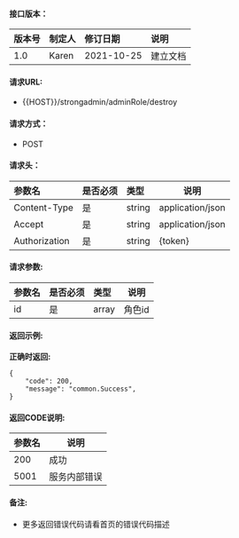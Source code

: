 #### 接口版本：

|版本号|制定人|修订日期|说明|
|:----|:----|:----   |:----|
|1.0 |Karen  |2021-10-25 |建立文档|

#### 请求URL:

- {{HOST}}/strongadmin/adminRole/destroy

#### 请求方式：

- POST

#### 请求头：

|参数名|是否必须|类型|说明|
|:----    |:---|:----- |-----   |
|Content-Type |是  |string |application/json   |
|Accept |是  |string |application/json   |
|Authorization|是|string|{token}|

#### 请求参数:

|参数名|是否必须|类型|说明|
|:----    |:---|:----- |-----   |
|id |是  |array |角色id   |

#### 返回示例:

**正确时返回:**

```
{
    "code": 200,
    "message": "common.Success",
}
```

#### 返回CODE说明:

|参数名|说明|
|:----- |----- |
|200 |成功  |
|5001|服务内部错误|

#### 备注:

- 更多返回错误代码请看首页的错误代码描述
